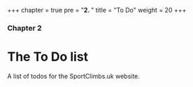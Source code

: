 +++
chapter = true
pre = "<b>2. </b>"
title = "To Do"
weight = 20
+++

### Chapter 2

# The To Do list

A list of todos for the SportClimbs.uk website.
